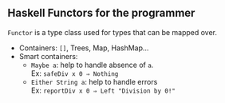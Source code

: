 Haskell Functors for the programmer
------------------------------

`Functor` is a type class used for types that can be mapped over.

- Containers: `[]`, Trees, Map, HashMap...
- Smart containers:
	- `Maybe a`: help to handle absence of `a`.  
	Ex: `safeDiv x 0 ⇒ Nothing`
	- `Either String a`: help to handle errors  
	Ex: `reportDiv x 0 ⇒ Left "Division by 0!"`

